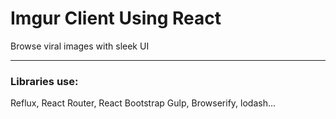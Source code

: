 Imgur Client Using React
====

Browse viral images with sleek UI

---

### Libraries use:
Reflux, React Router, React Bootstrap
Gulp, Browserify, lodash...
